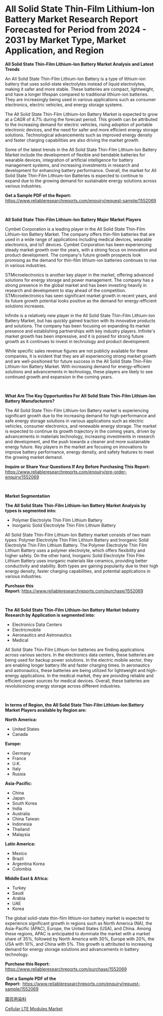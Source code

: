 <p><h1>All Solid State Thin-Film Lithium-Ion Battery Market Research Report Forecasted for Period from 2024 -  2031 by Market Type, Market Application, and Region</h1></p><p><strong>All Solid State Thin-Film Lithium-Ion Battery Market Analysis and Latest Trends</strong></p>
<p><p>An All Solid State Thin-Film Lithium-Ion Battery is a type of lithium-ion battery that uses solid-state electrolytes instead of liquid electrolytes, making it safer and more stable. These batteries are compact, lightweight, and have a longer lifespan compared to traditional lithium-ion batteries. They are increasingly being used in various applications such as consumer electronics, electric vehicles, and energy storage systems.</p><p>The All Solid State Thin-Film Lithium-Ion Battery Market is expected to grow at a CAGR of 4.7% during the forecast period. This growth can be attributed to the increasing demand for electric vehicles, rising adoption of portable electronic devices, and the need for safer and more efficient energy storage solutions. Technological advancements such as improved energy density and faster charging capabilities are also driving the market growth.</p><p>Some of the latest trends in the All Solid State Thin-Film Lithium-Ion Battery Market include the development of flexible and bendable batteries for wearable devices, integration of artificial intelligence for battery management systems, and increasing investments in research and development for enhancing battery performance. Overall, the market for All Solid State Thin-Film Lithium-Ion Batteries is expected to continue to expand due to the growing demand for sustainable energy solutions across various industries.</p></p>
<p><strong>Get a Sample PDF of the Report:&nbsp;</strong> <a href="https://www.reliableresearchreports.com/enquiry/request-sample/1552069">https://www.reliableresearchreports.com/enquiry/request-sample/1552069</a></p>
<p>&nbsp;</p>
<p><strong>All Solid State Thin-Film Lithium-Ion Battery Major Market Players</strong></p>
<p><p>Cymbet Corporation is a leading player in the All Solid State Thin-Film Lithium-Ion Battery Market. The company offers thin-film batteries that are used in a wide range of applications including medical devices, wearable electronics, and IoT devices. Cymbet Corporation has been experiencing steady market growth over the years, with a strong focus on innovation and product development. The company's future growth prospects look promising as the demand for thin-film lithium-ion batteries continues to rise in various industries.</p><p>STMicroelectronics is another key player in the market, offering advanced solutions for energy storage and power management. The company has a strong presence in the global market and has been investing heavily in research and development to stay ahead of the competition. STMicroelectronics has seen significant market growth in recent years, and its future growth potential looks positive as the demand for energy-efficient solutions increases.</p><p>Infinite is a relatively new player in the All Solid State Thin-Film Lithium-Ion Battery Market, but has quickly gained traction with its innovative products and solutions. The company has been focusing on expanding its market presence and establishing partnerships with key industry players. Infinite's market growth has been impressive, and it is poised for strong future growth as it continues to invest in technology and product development.</p><p>While specific sales revenue figures are not publicly available for these companies, it is evident that they are all experiencing strong market growth and are well-positioned for future success in the All Solid State Thin-Film Lithium-Ion Battery Market. With increasing demand for energy-efficient solutions and advancements in technology, these players are likely to see continued growth and expansion in the coming years.</p></p>
<p>&nbsp;</p>
<p><strong>What Are The Key Opportunities For All Solid State Thin-Film Lithium-Ion Battery Manufacturers?</strong></p>
<p><p>The All Solid State Thin-Film Lithium-Ion Battery market is experiencing significant growth due to the increasing demand for high-performance and safe energy storage solutions in various applications such as electric vehicles, consumer electronics, and renewable energy storage. The market is expected to continue its growth trajectory in the coming years, driven by advancements in materials technology, increasing investments in research and development, and the push towards a cleaner and more sustainable energy future. Key players in the market are focusing on innovations to improve battery performance, energy density, and safety features to meet the growing market demand.</p></p>
<p><strong>Inquire or Share Your Questions If Any Before Purchasing This Report:</strong> <a href="https://www.reliableresearchreports.com/enquiry/pre-order-enquiry/1552069">https://www.reliableresearchreports.com/enquiry/pre-order-enquiry/1552069</a></p>
<p>&nbsp;</p>
<p><strong>Market Segmentation</strong></p>
<p><strong>The All Solid State Thin-Film Lithium-Ion Battery Market Analysis by types is segmented into:</strong></p>
<p><ul><li>Polymer Electrolyte Thin Film Lithium Battery</li><li>Inorganic Solid Electrolyte Thin Film Lithium Battery</li></ul></p>
<p><p>All Solid State Thin-Film Lithium-Ion Battery market consists of two main types: Polymer Electrolyte Thin Film Lithium Battery and Inorganic Solid Electrolyte Thin Film Lithium Battery. The Polymer Electrolyte Thin Film Lithium Battery uses a polymer electrolyte, which offers flexibility and higher safety. On the other hand, Inorganic Solid Electrolyte Thin Film Lithium Battery uses inorganic materials like ceramics, providing better conductivity and stability. Both types are gaining popularity due to their high energy density, faster charging capabilities, and potential applications in various industries.</p></p>
<p><strong>Purchase this Report:&nbsp;</strong><a href="https://www.reliableresearchreports.com/purchase/1552069">https://www.reliableresearchreports.com/purchase/1552069</a></p>
<p>&nbsp;</p>
<p><strong>The All Solid State Thin-Film Lithium-Ion Battery Market Industry Research by Application is segmented into:</strong></p>
<p><ul><li>Electronics Data Centers</li><li>Electricmobile</li><li>Aeronautics and Astronautics</li><li>Medical</li></ul></p>
<p><p>All Solid State Thin-Film Lithium-Ion batteries are finding applications across various sectors. In the electronics data centers, these batteries are being used for backup power solutions. In the electric mobile sector, they are enabling longer battery life and faster charging times. In aeronautics and astronautics, these batteries are being utilized for lightweight and high-energy applications. In the medical market, they are providing reliable and efficient power sources for medical devices. Overall, these batteries are revolutionizing energy storage across different industries.</p></p>
<p>&nbsp;</p>
<p><strong>In terms of Region, the All Solid State Thin-Film Lithium-Ion Battery Market Players available by Region are:</strong></p>
<p>
    <p> <strong> North America: </strong>
        <ul>
            <li>United States</li>
            <li>Canada</li>
        </ul>
        </p> 
    <p> <strong> Europe: </strong>
        <ul>
            <li>Germany</li>
            <li>France</li>
            <li>U.K.</li>
            <li>Italy</li>
            <li>Russia</li>
        </ul>
        </p> 
    <p> <strong> Asia-Pacific: </strong>
        <ul>
            <li>China</li>
            <li>Japan</li>
            <li>South Korea</li>
            <li>India</li>
            <li>Australia</li>
            <li>China Taiwan</li>
            <li>Indonesia</li>
            <li>Thailand</li>
            <li>Malaysia</li>
        </ul>
        </p> 
    <p> <strong> Latin America: </strong>
        <ul>
            <li>Mexico</li>
            <li>Brazil</li>
            <li>Argentina Korea</li>
            <li>Colombia</li>
        </ul>
        </p> 
    <p> <strong> Middle East & Africa: </strong>
        <ul>
            <li>Turkey</li>
            <li>Saudi</li>
            <li>Arabia</li>
            <li>UAE</li>
            <li>Korea</li>
        </ul>
    </p>
    </p>
<p><p>The global solid-state thin-film lithium-ion battery market is expected to experience significant growth in regions such as North America (NA), the Asia-Pacific (APAC), Europe, the United States (USA), and China. Among these regions, APAC is anticipated to dominate the market with a market share of 35%, followed by North America with 30%, Europe with 20%, the USA with 10%, and China with 5%. This growth is attributed to increasing demand for energy storage solutions and advancements in battery technology.</p></p>
<p><strong>Purchase this Report: </strong><a href="https://www.reliableresearchreports.com/purchase/1552069">https://www.reliableresearchreports.com/purchase/1552069</a></p>
<p>&nbsp;<strong>Get a Sample PDF of the Report:&nbsp;&nbsp;</strong><a href="https://www.reliableresearchreports.com/enquiry/request-sample/1552069">https://www.reliableresearchreports.com/enquiry/request-sample/1552069</a></p>
<p><strong></strong></p>
<p><p><a href="https://github.com/ycmtqqhvk3273/Market-Research-Report-List-1/blob/main/155191912839.md">園芸用染料</a></p><p><a href="https://github.com/ashepherd82/Market-Research-Report-List-3/blob/main/cellular-lte-modules-market.md">Cellular LTE Modules Market</a></p></p>